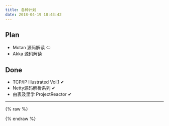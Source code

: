 ```yaml
---
title: 各种计划
date: 2018-04-19 18:43:42
---
```


<!-- ⇦ ✔ --->

## Plan
- Motan 源码解读 ⇦
- Akka 源码解读

## Done
- TCP/IP Illustrated Vol.1 ✔
- Netty源码解析系列 ✔
- 由表及里学 ProjectReactor ✔


---

{% raw %}

  <div id="my-timeline"></div>
  <script src='http://apps.bdimg.com/libs/jquery/2.1.4/jquery.min.js'></script>
  <script src='https://cdn.knightlab.com/libs/timeline/latest/js/storyjs-embed.js'></script>
  <script type="text/javascript">
      createStoryJS({
          type: 'timeline',
          width: '100%',
          height: '400',
          source: 'learn-timeline.json',
          embed_id: 'my-timeline',
          hash_bookmark: true,
          lang: 'zh-cn',
          start_at_end: true
      });
  </script>

{% endraw %}
